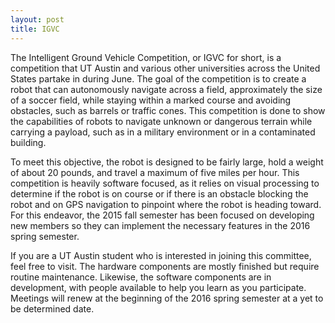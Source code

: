 ```yaml
---
layout: post
title: IGVC
---
```


The Intelligent Ground Vehicle Competition, or IGVC for short, is a competition
that UT Austin and various other universities across the United States partake
in during June. The goal of the competition is to create a robot that can
autonomously navigate across a field, approximately the size of a soccer field,
while staying within a marked course and avoiding obstacles, such as barrels or
traffic cones. This competition is done to show the capabilities of robots to
navigate unknown or dangerous terrain while carrying a payload, such as in a
military environment or in a contaminated building. 

To meet this objective, the robot is designed to be fairly large, hold a weight
of about 20 pounds, and travel a maximum of five miles per hour. This
competition is heavily software focused, as it relies on visual processing to
determine if the robot is on course or if there is an obstacle blocking the
robot and on GPS navigation to pinpoint where the robot is heading toward. For
this endeavor, the 2015 fall semester has been focused on developing new members
so they can implement the necessary features in the 2016 spring semester.

If you are a UT Austin student who is interested in joining this committee, feel
free to visit. The hardware components are mostly finished but require routine
maintenance. Likewise, the software components are in development, with people
available to help you learn as you participate. Meetings will renew at the
beginning of the 2016 spring semester at a yet to be determined date.
